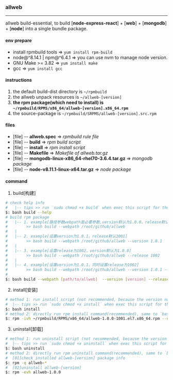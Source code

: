 ### allweb
---------
allweb build-essential, to build [__node-express-react__] + [__web__] + [__mongodb__] + [__node__] into a single bundle package.

#### env prepare
* install rpmbuild tools => `yum install rpm-build`
* node@^8.14.1 | npm@^6.4.1 => you can use nvm to manage node version.
* GNU Make >= 3.82 => `yum install make`
* gcc => `yum install gcc`

#### instructions
1. the default build-dist directory is `~/rpmbuild`
2. the allweb unpack resources is `~/allweb-[version]`
3. __the rpm package(which need to install) is `~/rpmbuild/RPMS/x86_64/allweb-[version].x86_64.rpm`__
4. the source-package is `~/rpmbuild/SRPMS/allweb-[version].src.rpm`

#### files
* [file] -- __allweb.spec__ => _rpmbuild rule file_
* [file] -- __build__ => _rpm build script_
* [file] -- __install__ => _rpm install script_
* [file] -- __Makefile__ => _Makefile of allweb.tar.gz_
* [file] -- __mongodb-linux-x86_64-rhel70-3.6.4.tar.gz__ => _mongodb package_
* [file] -- __node-v8.11.1-linux-x64.tar.gz__ => _node package_

#### command

1. build[构建]
```bash
# check help info
#   |-- tips >> run `sudo chmod +x build` when exec this script for the first time.
$: bash build --help
# build rpm package
#   |-- 1. example[路径参数webpath是必要参数,version默认为1.0.0，release默认为1001]
#        >> bash build --webpath /root/github/allweb
#   |     
#   |-- 2. example[设置version为1.0.1，release默认1001]
#        >> bash build --webpath /root/github/allweb --version 1.0.1
#   |     
#   |-- 3. example[设置release为1002，version默认为1.0.0]
#        >> bash build --webpath /root/github/allweb --release 1002
#   |     
#   |-- 4. example[设置version为1.0.1，同时设置release为1002]
#        >> bash build --webpath /root/github/allweb --version 1.0.1 --release 1002
#        
$: bash build --webpath [path/to/allweb]  --version [version] --release [release]
```

2. install[安装]
```bash
# method 1: run install script (not recommended, because the version number change sometimes.)
#  |-- tips >> run `sudo chmod +x install` when exec this script for the first time.
$: bash install
# method 2: directly run rpm install command(recommended), same to `bash install`
$: rpm -ivh ~/rpmbuild/RPMS/x86_64/allweb-1.0.0-1001.el7.x86_64.rpm --nodeps --force
```

3. uninstall[卸载]
```bash
# method 1: run uninstall script (not recommended, because the version number change sometimes.)
#  |-- tips >> run `sudo chmod +x uninstall` when exec this script for the first time.
$: bash uninstall
# method 2: directly run rpm uninstall command(recommended), same to `bash uninstall`
#  [01]check installed allweb-[version] package info
$: rpm -q allweb-*
#  [02]uninstall allweb-[version]
$: rpm -evh allweb-1.0.0
```
